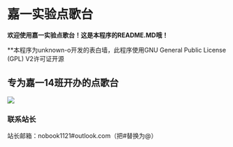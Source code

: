 # 嘉一实验点歌台

**欢迎使用嘉一实验点歌台！这是本程序的README.MD哦！**

**本程序为unknown-o开发的表白墙，此程序使用GNU General Public License (GPL) V2许可证开源

## 专为嘉一14班开办的点歌台

![](https://img.llilii.cn/kagamine/p2/78688114_p0.png)

### 联系站长

站长邮箱：nobook1121#outlook.com（把#替换为@）
